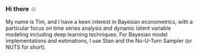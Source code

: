 ### Hi there :relaxed:
My name is Tim, and I have a keen interest in Bayesian econometrics, with a particular focus on time series analysis and dynamic latent variable modeling including deep learning techniques. For Bayesian model implementations and estimations, I use Stan and the No-U-Turn Sampler (or NUTS for short).


